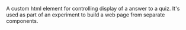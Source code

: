 A custom html element for controlling display of a answer to a quiz. It's used as part of an experiment to build a web page from separate components.
